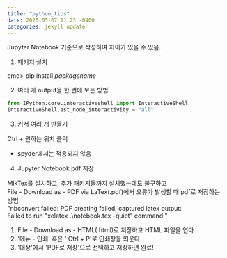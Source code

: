 ```yaml
---
title: "python_tips"
date: 2020-05-07 11:23 -0400
categories: jekyll update
---
```


Jupyter Notebook 기준으로 작성하여 차이가 있을 수 있음.

1. 패키지 설치

cmd> pip install _packagename_

2. 여러 개 output을 한 번에 보는 방법

```python
from IPython.core.interactiveshell import InteractiveShell
InteractiveShell.ast_node_interactivity = "all"
```

3. 커서 여러 개 만들기

Ctrl + 원하는 위치 클릭
* spyder에서는 적용되지 않음

4. Jupyter Notebook pdf 저장

MikTex를 설치하고, 추가 패키지들까지 설치했는데도 불구하고 <br>
File - Download as - PDF via LaTex(.pdf)에서 오류가 발생할 때 pdf로 저장하는 방법 <br>
"nbconvert failed: PDF creating failed, captured latex output: <br>
 Failed to run "xelatex .\notebook.tex -quiet" command:" <br>
 
 1) File - Download as - HTML(.html)로 저장하고 HTML 파일을 연다
 2) '메뉴 - 인쇄' 혹은 ' Ctrl + P'로 인쇄창을 띄운다
 3) '대상'에서 'PDF로 저장'으로 선택하고 저장하면 완료!
